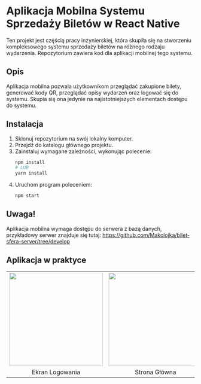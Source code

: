 # Aplikacja Mobilna Systemu Sprzedaży Biletów w React Native

Ten projekt jest częścią pracy inżynierskiej, która skupiła się na stworzeniu kompleksowego systemu sprzedaży biletów na różnego rodzaju wydarzenia. Repozytorium zawiera kod dla aplikacji mobilnej tego systemu.

## Opis

Aplikacja mobilna pozwala użytkownikom przeglądać zakupione bilety, generować kody QR, przeglądać opisy wydarzeń oraz logować się do systemu. Skupia się ona jedynie na najistotniejszych elementach dostępu do systemu.

## Instalacja

1. Sklonuj repozytorium na swój lokalny komputer.
2. Przejdź do katalogu głównego projektu.
3. Zainstaluj wymagane zależności, wykonując polecenie:
   ```bash
   npm install
   # LUB
   yarn install
4. Uruchom program poleceniem:
   ```bash
   npm start

## Uwaga!
Aplikacja mobilna wymaga dostępu do serwera z bazą danych, przykładowy serwer znajduje się tutaj: https://github.com/Makolojka/bilet-sfera-server/tree/develop

## Aplikacja w praktyce

<table>
  <tr>
    <td align="center"><img src="./android/app/src/main/res/drawable/mobile login.png" width="250" /></td>
    <td align="center"><img src="./android/app/src/main/res/drawable/home mobile.png" width="250" /></td>
    <td align="center"><img src="./android/app/src/main/res/drawable/bilety mobile.png" width="250" /></td>
    <td align="center"><img src="./android/app/src/main/res/drawable/transakcje mobile.png" width="250" /></td>
    <td align="center"><img src="./android/app/src/main/res/drawable/detal mobile.png" width="250" /></td>
  </tr>
  <tr>
    <td align="center">Ekran Logowania</td>
    <td align="center">Strona Główna</td>
    <td align="center">Bilety</td>
    <td align="center">Transakcje</td>
    <td align="center">Szczegóły</td>
  </tr>
</table>

